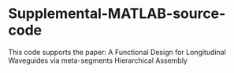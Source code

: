 # Supplemental-MATLAB-source-code
This code supports the paper: A Functional Design for Longitudinal Waveguides via meta-segments Hierarchical Assembly
